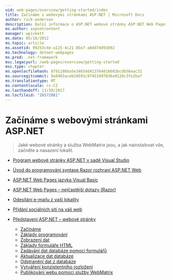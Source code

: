 ```yaml
---
uid: web-pages/overview/getting-started/index
title: Začínáme s webovými stránkami ASP.NET | Microsoft Docs
author: rick-anderson
description: Další informace o ASP.NET webové stránky ASP.NET Web Pages a Nová syntaxe Razor poskytují rychlý, schůdný a snadný způsob kombinování kódu serveru s HTML t...
ms.author: aspnetcontent
manager: wpickett
ms.date: 05/18/2012
ms.topic: article
ms.assetid: 99253c4e-a125-4c21-85e7-a6dd74d93892
ms.technology: dotnet-webpages
ms.prod: .net-framework
msc.legacyurl: /web-pages/overview/getting-started
msc.type: chapter
ms.openlocfilehash: 879110bba5e3465dd413764816603bcdb56eac31
ms.sourcegitcommit: 9a9483aceb34591c97451997036a9120c3fe2baf
ms.translationtype: MT
ms.contentlocale: cs-CZ
ms.lasthandoff: 11/10/2017
ms.locfileid: "26572881"
---
```

<a name="getting-started-with-aspnet-web-pages"></a>Začínáme s webovými stránkami ASP.NET
====================
> Jaké webové stránky a služba WebMatrix jsou, a jak nainstalovat vše, začněte a nasazení lokalit.


- [Program webové stránky ASP.NET v sadě Visual Studio](program-asp-net-web-pages-in-visual-studio.md)
- [Úvod do programování syntaxe Razor rozhraní ASP.NET Web](introducing-razor-syntax-c.md)
- [ASP.NET Web Pages jazyka Visual Basic](introducing-razor-syntax-vb.md)
- [ASP.NET Web Pages – nejčastější dotazy (Razor)](aspnet-web-pages-razor-faq.md)
- [Odesílání e-mailu z vaší lokality](11-adding-email-to-your-web-site.md)
- [Přidání sociálních sítí na váš web](13-adding-social-networking-to-your-web-site.md)
- [Představení ASP.NET – webové stránky](introducing-aspnet-web-pages-2/index.md)

    - [Začínáme](introducing-aspnet-web-pages-2/getting-started.md)
    - [Základy programování](introducing-aspnet-web-pages-2/intro-to-web-pages-programming.md)
    - [Zobrazení dat](introducing-aspnet-web-pages-2/displaying-data.md)
    - [Základy formuláře HTML](introducing-aspnet-web-pages-2/form-basics.md)
    - [Zadávání dat databáze pomocí formulářů](introducing-aspnet-web-pages-2/entering-data.md)
    - [Aktualizace dat databáze](introducing-aspnet-web-pages-2/updating-data.md)
    - [Odstranění dat z databáze](introducing-aspnet-web-pages-2/deleting-data.md)
    - [Vytváření konzistentního rozložení](introducing-aspnet-web-pages-2/layouts.md)
    - [Publikování webu pomocí služby WebMatrix](introducing-aspnet-web-pages-2/publishing.md)
